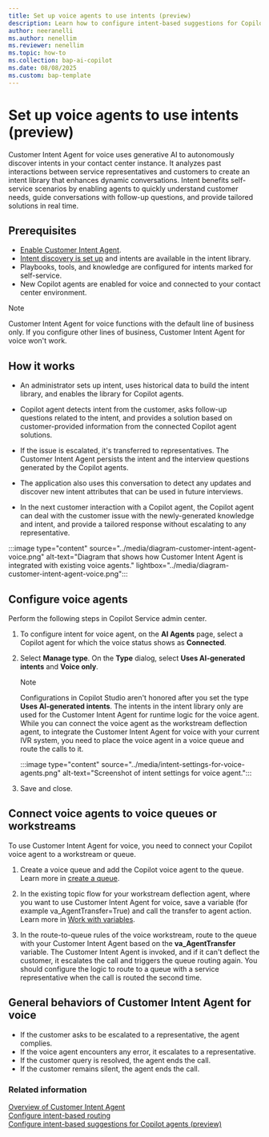 ```yaml
---
title: Set up voice agents to use intents (preview)
description: Learn how to configure intent-based suggestions for Copilot agents using Customer Intent Agent to automate and streamline the process.
author: neeranelli
ms.author: nenellim
ms.reviewer: nenellim
ms.topic: how-to
ms.collection: bap-ai-copilot
ms.date: 08/08/2025
ms.custom: bap-template
---
```


# Set up voice agents to use intents (preview)

Customer Intent Agent for voice uses generative AI to autonomously discover intents in your contact center instance. It analyzes past interactions between service representatives and customers to create an intent library that enhances dynamic conversations. Intent benefits self-service scenarios by enabling agents to quickly understand customer needs, guide conversations with follow-up questions, and provide tailored solutions in real time.

## Prerequisites

- [Enable Customer Intent Agent](manage-customer-intent-agent.md#enable-customer-intent-agent).
- [Intent discovery is set up](manage-customer-intent-agent.md#manage-intent-discovery-setup) and intents are available in the intent library.
- Playbooks, tools, and knowledge are configured for intents marked for self-service.
- New Copilot agents are enabled for voice and connected to your contact center environment.

> [!NOTE]
> Customer Intent Agent for voice functions with the default line of business only.  If you configure other lines of business, Customer Intent Agent for voice won't work.

## How it works

- An administrator sets up intent, uses historical data to build the intent library, and enables the library for Copilot agents.

- Copilot agent detects intent from the customer, asks follow-up questions related to the intent, and provides a solution based on customer-provided information from the connected Copilot agent solutions.
- If the issue is escalated, it's transferred to representatives. The Customer Intent Agent persists the intent and the interview questions generated by the Copilot agents. 
- The application also uses this conversation to detect any updates and discover new intent attributes that can be used in future interviews.
- In the next customer interaction with a Copilot agent, the Copilot agent can deal with the customer issue with the newly-generated knowledge and intent, and provide a tailored response without escalating to any representative.

:::image type="content" source="../media/diagram-customer-intent-agent-voice.png" alt-text="Diagram that shows how Customer Intent Agent is integrated with existing voice agents." lightbox="../media/diagram-customer-intent-agent-voice.png":::

## Configure voice agents

Perform the following steps in Copilot Service admin center.

1. To configure intent for voice agent, on the **AI Agents** page, select a Copilot agent for which the voice status shows as **Connected**.

1. Select **Manage type**. On the **Type** dialog, select **Uses AI-generated intents** and **Voice only**.
    > [!NOTE]
    > Configurations in Copilot Studio aren't honored after you set the type **Uses AI-generated intents**. The intents in the intent library only are used for the Customer Intent Agent for runtime logic for the voice agent. While you can connect the voice agent as the workstream deflection agent, to integrate the Customer Intent Agent for voice with your current IVR system, you need to place the voice agent in a voice queue and route the calls to it.

    :::image type="content" source="../media/intent-settings-for-voice-agents.png" alt-text="Screenshot of intent settings for voice agent.":::
1. Save and close.

## Connect voice agents to voice queues or workstreams

To use Customer Intent Agent for voice, you need to connect your Copilot voice agent to a workstream or queue.

1. Create a voice queue and add the Copilot voice agent to the queue. Learn more in [create a queue](/dynamics365/customer-service/administer/queues-omnichannel).

1. In the existing topic flow for your workstream deflection agent, where you want to use Customer Intent Agent for voice, save a variable (for example va_AgentTransfer=True) and call the transfer to agent action. Learn more in [Work with variables](/microsoft-copilot-studio/authoring-variables).
1. In the route-to-queue rules of the voice workstream, route to the queue with your Customer Intent Agent based on the **va_AgentTransfer** variable. The Customer Intent Agent is invoked, and if it can't deflect the customer, it escalates the call and triggers the queue routing again. You should configure the logic to route to a queue with a service representative when the call is routed the second time.

## General behaviors of Customer Intent Agent for voice

- If the customer asks to be escalated to a representative, the agent complies.
- If the voice agent encounters any error, it escalates to a representative.
- If the customer query is resolved, the agent ends the call.
- If the customer remains silent, the agent ends the call.

### Related information

[Overview of Customer Intent Agent](overview-customer-intent-agent.md)  
[Configure intent-based routing](/dynamics365/customer-service/administer/configure-intent-based-routing?context=/dynamics365/contact-center/context/administer-context)  
[Configure intent-based suggestions for Copilot agents (preview)](set-up-intent-agent.md)  
